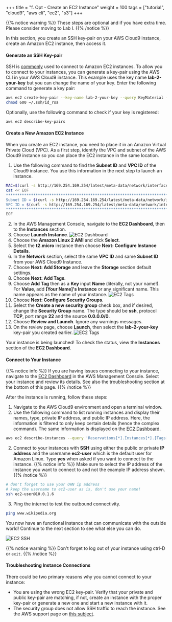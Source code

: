 +++
title = "f. Opt - Create an EC2 Instance"
weight = 100
tags = ["tutorial", "cloud9", "aws cli", "ec2", "s3"]
+++

{{% notice warning %}}
These steps are optional and if you have extra time. Please consider moving to Lab I.
{{% /notice %}}

In this section, you create an SSH key-pair on your AWS Cloud9 instance, create an Amazon EC2 instance, then access it.

#### Generate an SSH Key-pair

SSH is [commonly](https://docs.aws.amazon.com/AWSEC2/latest/UserGuide/AccessingInstancesLinux.html) used to connect to Amazon EC2 instances. To allow you to connect to your instances, you can generate a key-pair using the AWS CLI in your AWS Cloud9 instance. This example uses the key name **lab-2-your-key** but you can change the name of your key.
Enter the following command to generate a key pair:

```bash
aws ec2 create-key-pair --key-name lab-2-your-key --query KeyMaterial --output text > ~/.ssh/id_rsa
chmod 600 ~/.ssh/id_rsa
```

Optionally, use the following command to check if your key is registered:

```bash
aws ec2 describe-key-pairs
```

#### Create a New Amazon EC2 Instance

When you create an EC2 instance, you need to place it in an Amazon Virtual Private Cloud (VPC). As a first step, identify the VPC and subnet of the AWS Cloud9 instance so you can place the EC2 instance in the same location.

1. Use the following command to find the **Subnet ID** and **VPC ID** of the Cloud9 instance. You use this information in the next step to launch an instance.

```bash
MAC=$(curl -s http://169.254.169.254/latest/meta-data/network/interfaces/macs/)
cat << EOF
***********************************************************************************
Subnet ID = $(curl -s http://169.254.169.254/latest/meta-data/network/interfaces/macs/$MAC/subnet-id)
VPC ID = $(curl -s http://169.254.169.254/latest/meta-data/network/interfaces/macs/$MAC/vpc-id)
************************************************************************************
EOF
```
2. In the AWS Management Console, navigate to the **EC2 Dashboard**, then to the **Instances** section.
3. Choose **Launch Instance**.
![EC2 Dashboard](/images/introductory-steps/ec2-details.png)
4. Choose the **Amazon Linux 2 AMI** and click **Select**.
5. Select the **t2.micro** instance then choose **Next: Configure Instance Details**.
6. In the **Network** section, select the same **VPC ID** and same **Subnet ID** from your AWS Cloud9 Instance.
7. Choose **Next: Add Storage** and leave the **Storage** section default settings.
8. Choose **Next: Add Tags**.
9. Choose **Add Tag** then as a **Key** input **Name** (literally, not your name!). For **Value**, add **[Your Name]'s Instance** or any significant name. This name appears as the name of your instance.
![EC2 Tags](/images/introductory-steps/ec2-tags.png)
10. Choose **Next: Configure Security Groups**.
11. Select the **Create a new security group** check box, and if desired, change the **Security Group** name. The type should be **ssh**, protocol **TCP**, port range **22** and the source **0.0.0.0/0**.
12. Choose **Review and Launch**. Ignore any warnings messages.
13. On the review page, choose **Launch**, then select the **lab-2-your-key** key-pair you created earlier.
![EC2 Tags](/images/introductory-steps/ec2-key.png)

Your instance is being launched! To check the status, view the **Instances** section of the **EC2 Dashboard**.

#### Connect to Your Instance

{{% notice info %}}
If you are having issues connecting to your instance, navigate to the [EC2 Dashboard](https://console.aws.amazon.com/ec2) in the AWS Management Console. Select your instance and review its details. See also the troubleshooting section at the bottom of this page.
{{% /notice %}}

After the instance is running, follow these steps:
1. Navigate to the AWS Cloud9 environment and open a terminal window.
2. Use the following command to list running instances and display their names, type, private IP address, and public IP address. Here, the information is filtered to only keep certain details (hence the complex command). The same information is displayed on the [EC2 Dashboard](https://console.aws.amazon.com/ec2).
```bash
aws ec2 describe-instances --query 'Reservations[*].Instances[*].[Tags[?Key==`Name`]| [0].Value,InstanceType, PrivateIpAddress, PublicIpAddress]' --filters Name=instance-state-name,Values=running --output table
```
2. Connect to your instances with **SSH** using either the public or private **IP address** and the username **ec2-user** which is the default user for Amazon Linux. Type **yes** when asked if you want to connect to the instance.
{{% notice info %}}
Make sure to select the IP address of the instance you want to connect to and not the example IP address shown.
{{% /notice %}}
```bash
# don't forget to use your OWN ip address
# keep the username to ec2-user as is, don't use your name!
ssh ec2-user@10.0.1.6
```
3. Ping the internet to test the outbound connectivity.
```bash
ping www.wikipedia.org
```

You now have an functional instance that can communicate with the outside world! Continue to the next section to see what else you can do.

![EC2 SSH](/images/introductory-steps/ec2-ssh.png)

{{% notice warning %}}
Don't forget to log out of your instance using ctrl-D or `exit`.
{{% /notice %}}

#### Troubleshooting Instance Connections

There could be two primary reasons why you cannot connect to your instance:
- You are using the wrong EC2 key-pair. Verify that your private and public key-pair are matching, if not, create an instance with the proper key-pair or generate a new one and start a new instance with it.
- The security group does not allow SSH traffic to reach the instance. See the AWS support page on [this subject](https://aws.amazon.com/premiumsupport/knowledge-center/ec2-linux-ssh-troubleshooting/).



